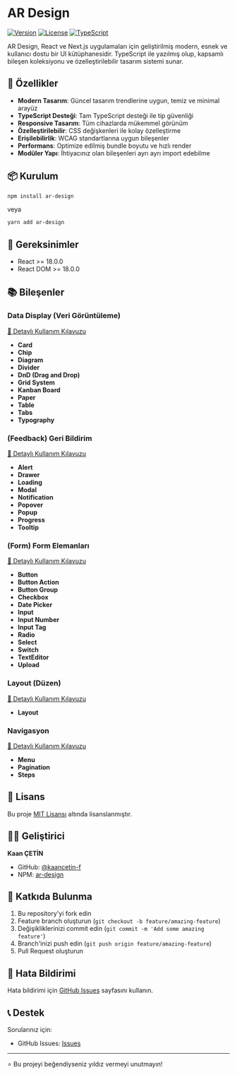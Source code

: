 # AR Design

[![Version](https://img.shields.io/npm/v/ar-design.svg)](https://www.npmjs.com/package/ar-design)
[![License](https://img.shields.io/npm/l/ar-design.svg)](https://github.com/kaancetin-f/ar-design/blob/main/LICENSE)
[![TypeScript](https://img.shields.io/badge/TypeScript-5.5.4-blue.svg)](https://www.typescriptlang.org/)

AR Design, React ve Next.js uygulamaları için geliştirilmiş modern, esnek ve kullanıcı dostu bir UI kütüphanesidir. TypeScript ile yazılmış olup, kapsamlı bileşen koleksiyonu ve özelleştirilebilir tasarım sistemi sunar.

## 🚀 Özellikler

- **Modern Tasarım**: Güncel tasarım trendlerine uygun, temiz ve minimal arayüz
- **TypeScript Desteği**: Tam TypeScript desteği ile tip güvenliği
- **Responsive Tasarım**: Tüm cihazlarda mükemmel görünüm
- **Özelleştirilebilir**: CSS değişkenleri ile kolay özelleştirme
- **Erişilebilirlik**: WCAG standartlarına uygun bileşenler
- **Performans**: Optimize edilmiş bundle boyutu ve hızlı render
- **Modüler Yapı**: İhtiyacınız olan bileşenleri ayrı ayrı import edebilme

## 📦 Kurulum

```bash
npm install ar-design
```

veya

```bash
yarn add ar-design
```

## 🔧 Gereksinimler

- React >= 18.0.0
- React DOM >= 18.0.0

## 📚 Bileşenler

### Data Display (Veri Görüntüleme)

[📖 Detaylı Kullanım Kılavuzu](./docs/data-display-components.md)

- **Card**
- **Chip**
- **Diagram**
- **Divider**
- **DnD (Drag and Drop)**
- **Grid System**
- **Kanban Board**
- **Paper**
- **Table**
- **Tabs**
- **Typography**

### (Feedback) Geri Bildirim

[📖 Detaylı Kullanım Kılavuzu](./docs/feedback-components.md)

- **Alert**
- **Drawer**
- **Loading**
- **Modal**
- **Notification**
- **Popover**
- **Popup**
- **Progress**
- **Tooltip**

### (Form) Form Elemanları

[📖 Detaylı Kullanım Kılavuzu](./docs/form-components.md)

- **Button**
- **Button Action**
- **Button Group**
- **Checkbox**
- **Date Picker**
- **Input**
- **Input Number**
- **Input Tag**
- **Radio**
- **Select**
- **Switch**
- **TextEditor**
- **Upload**

### Layout (Düzen)

[📖 Detaylı Kullanım Kılavuzu](./docs/layout-components.md)

- **Layout**

### Navigasyon

[📖 Detaylı Kullanım Kılavuzu](./docs/navigation.md)

- **Menu**
- **Pagination**
- **Steps**

## 📄 Lisans

Bu proje [MIT Lisansı](LICENSE) altında lisanslanmıştır.

## 👨‍💻 Geliştirici

**Kaan ÇETİN**

- GitHub: [@kaancetin-f](https://github.com/kaancetin-f)
- NPM: [ar-design](https://www.npmjs.com/package/ar-design)

## 🤝 Katkıda Bulunma

1. Bu repository'yi fork edin
2. Feature branch oluşturun (`git checkout -b feature/amazing-feature`)
3. Değişikliklerinizi commit edin (`git commit -m 'Add some amazing feature'`)
4. Branch'inizi push edin (`git push origin feature/amazing-feature`)
5. Pull Request oluşturun

## 🐛 Hata Bildirimi

Hata bildirimi için [GitHub Issues](https://github.com/kaancetin-f/ar-design/issues) sayfasını kullanın.

## 📞 Destek

Sorularınız için:

- GitHub Issues: [Issues](https://github.com/kaancetin-f/ar-design/issues)

---

⭐ Bu projeyi beğendiyseniz yıldız vermeyi unutmayın!
